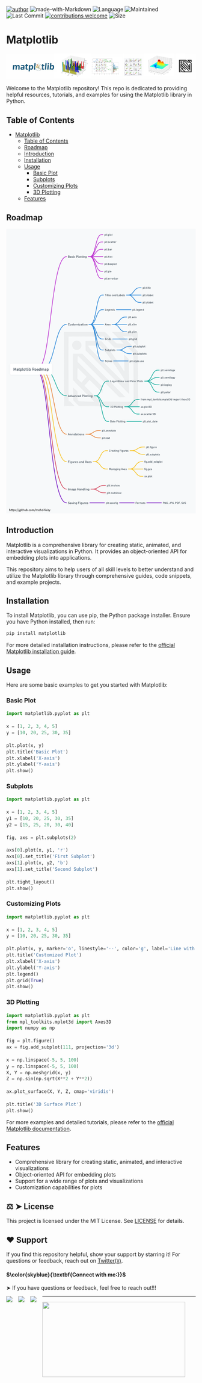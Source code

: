 [![author](https://img.shields.io/badge/author-mohd--faizy-red)](https://github.com/mohd-faizy)
![made-with-Markdown](https://img.shields.io/badge/Made%20with-markdown-blue)
![Language](https://img.shields.io/github/languages/top/mohd-faizy/Learn_Matplotlib)
![Maintained](https://img.shields.io/maintenance/yes/2024)
![Last Commit](https://img.shields.io/github/last-commit/mohd-faizy/Learn_Matplotlib)
[![contributions welcome](https://img.shields.io/static/v1.svg?label=Contributions&message=Welcome&color=0059b3&style=flat-square)](https://github.com/mohd-faizy/Learn_Matplotlib)
![Size](https://img.shields.io/github/repo-size/mohd-faizy/Learn_Matplotlib)

# Matplotlib

![Matplotlib-banner](https://github.com/mohd-faizy/Learn_Matplotlib/blob/main/_img/matplotlib-banner.jpg)

Welcome to the Matplotlib repository! This repo is dedicated to providing helpful resources, tutorials, and examples for using the Matplotlib library in Python.

## Table of Contents

- [Matplotlib](#matplotlib)
  - [Table of Contents](#table-of-contents)
  - [Roadmap](#roadmap)
  - [Introduction](#introduction)
  - [Installation](#installation)
  - [Usage](#usage)
    - [Basic Plot](#basic-plot)
    - [Subplots](#subplots)
    - [Customizing Plots](#customizing-plots)
    - [3D Plotting](#3d-plotting)
  - [Features](#features)


## Roadmap

![Matplotlib-roadmap](https://github.com/mohd-faizy/Learn_Matplotlib/blob/main/_img/Matplotlib-Roadmap.png)

## Introduction

Matplotlib is a comprehensive library for creating static, animated, and interactive visualizations in Python. It provides an object-oriented API for embedding plots into applications.

This repository aims to help users of all skill levels to better understand and utilize the Matplotlib library through comprehensive guides, code snippets, and example projects.

## Installation

To install Matplotlib, you can use pip, the Python package installer. Ensure you have Python installed, then run:

```bash
pip install matplotlib
```

For more detailed installation instructions, please refer to the [official Matplotlib installation guide](https://matplotlib.org/stable/users/installing.html).

## Usage

Here are some basic examples to get you started with Matplotlib:

### Basic Plot

```python
import matplotlib.pyplot as plt

x = [1, 2, 3, 4, 5]
y = [10, 20, 25, 30, 35]

plt.plot(x, y)
plt.title('Basic Plot')
plt.xlabel('X-axis')
plt.ylabel('Y-axis')
plt.show()
```

### Subplots

```python
import matplotlib.pyplot as plt

x = [1, 2, 3, 4, 5]
y1 = [10, 20, 25, 30, 35]
y2 = [15, 25, 20, 30, 40]

fig, axs = plt.subplots(2)

axs[0].plot(x, y1, 'r')
axs[0].set_title('First Subplot')
axs[1].plot(x, y2, 'b')
axs[1].set_title('Second Subplot')

plt.tight_layout()
plt.show()
```

### Customizing Plots

```python
import matplotlib.pyplot as plt

x = [1, 2, 3, 4, 5]
y = [10, 20, 25, 30, 35]

plt.plot(x, y, marker='o', linestyle='--', color='g', label='Line with Markers')
plt.title('Customized Plot')
plt.xlabel('X-axis')
plt.ylabel('Y-axis')
plt.legend()
plt.grid(True)
plt.show()
```

### 3D Plotting

```python
import matplotlib.pyplot as plt
from mpl_toolkits.mplot3d import Axes3D
import numpy as np

fig = plt.figure()
ax = fig.add_subplot(111, projection='3d')

x = np.linspace(-5, 5, 100)
y = np.linspace(-5, 5, 100)
X, Y = np.meshgrid(x, y)
Z = np.sin(np.sqrt(X**2 + Y**2))

ax.plot_surface(X, Y, Z, cmap='viridis')

plt.title('3D Surface Plot')
plt.show()
```

For more examples and detailed tutorials, please refer to the [official Matplotlib documentation](https://matplotlib.org/stable/contents.html).

## Features

- Comprehensive library for creating static, animated, and interactive visualizations
- Object-oriented API for embedding plots
- Support for a wide range of plots and visualizations
- Customization capabilities for plots

## ⚖ ➤ License

This project is licensed under the MIT License. See [LICENSE](LICENSE) for details.

## ❤️ Support

If you find this repository helpful, show your support by starring it! For questions or feedback, reach out on [Twitter(`X`)](https://twitter.com/F4izy).

#### $\color{skyblue}{\textbf{Connect with me:}}$

➤ If you have questions or feedback, feel free to reach out!!!

[<img align="left" src="https://cdn4.iconfinder.com/data/icons/social-media-icons-the-circle-set/48/twitter_circle-512.png" width="32px"/>][twitter]
[<img align="left" src="https://cdn-icons-png.flaticon.com/512/145/145807.png" width="32px"/>][linkedin]
[<img align="left" src="https://cdn-icons-png.flaticon.com/512/2626/2626299.png" width="32px"/>][Portfolio]

[twitter]: https://twitter.com/F4izy
[linkedin]: https://www.linkedin.com/in/mohd-faizy/
[Portfolio]: https://ai.stackexchange.com/users/36737/faizy?tab=profile

---

<img src="https://github-readme-stats.vercel.app/api?username=mohd-faizy&show_icons=true" width=380px height=200px />
